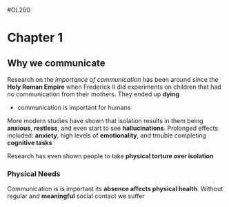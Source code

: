 #OL200

# Chapter 1

## Why we communicate

Research on the *importance of communication* has been around since the **Holy Roman Empire** when Frederick II did experiments on children that had no communication from their mothers. They ended up **dying**
- communication is important for humans

More modern studies have shown that isolation results in them being **anxious**, **restless**, and even start to see **hallucinations**. Prolonged effects included: **anxiety**, high levels of **emotionality**, and trouble completing **cognitive tasks**

Research has even shown people to take **physical torture over isolation**

### Physical Needs

Communication is is important its **absence affects physical health**. Without regular and **meaningful** social contact we suffer 

